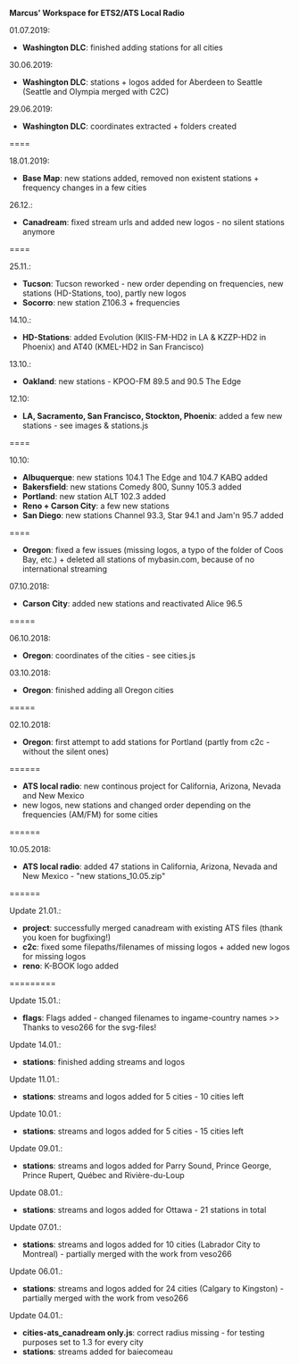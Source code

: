 **Marcus' Workspace for ETS2/ATS Local Radio**

01.07.2019:
+ **Washington DLC**: finished adding stations for all cities

30.06.2019:
+ **Washington DLC**: stations + logos added for Aberdeen to Seattle (Seattle and Olympia merged with C2C)

29.06.2019:
+ **Washington DLC**: coordinates extracted + folders created

====

18.01.2019:
+ **Base Map**: new stations added, removed non existent stations + frequency changes in a few cities

26.12.:
+ **Canadream**: fixed stream urls and added new logos - no silent stations anymore

====

25.11.:
+ **Tucson**: Tucson reworked - new order depending on frequencies, new stations (HD-Stations, too), partly new logos
+ **Socorro**: new station Z106.3 + frequencies

14.10.:
+ **HD-Stations**: added Evolution (KIIS-FM-HD2 in LA & KZZP-HD2 in Phoenix) and AT40 (KMEL-HD2 in San Francisco)

13.10.:
+ **Oakland**: new stations - KPOO-FM 89.5 and 90.5 The Edge

12.10:
+ **LA, Sacramento, San Francisco, Stockton, Phoenix**: added a few new stations - see images & stations.js

====

10.10:
+ **Albuquerque**: new stations 104.1 The Edge and 104.7 KABQ added
+ **Bakersfield**: new stations Comedy 800, Sunny 105.3 added
+ **Portland**: new station ALT 102.3 added
+ **Reno + Carson City**: a few new stations
+ **San Diego**: new stations Channel 93.3, Star 94.1 and Jam'n 95.7 added

====

+ **Oregon**: fixed a few issues (missing logos, a typo of the folder of Coos Bay, etc.) + deleted all stations of mybasin.com, because of no international streaming

07.10.2018:
+ **Carson City**: added new stations and reactivated Alice 96.5

=====

06.10.2018:
+ **Oregon**: coordinates of the cities - see cities.js

03.10.2018:
+ **Oregon**: finished adding all Oregon cities

=====

02.10.2018:
+ **Oregon**: first attempt to add stations for Portland (partly from c2c - without the silent ones)

======

+ **ATS local radio**: new continous project for California, Arizona, Nevada and New Mexico
+ new logos, new stations and changed order depending on the frequencies (AM/FM) for some cities

======

10.05.2018:
+ **ATS local radio**: added 47 stations in California, Arizona, Nevada and New Mexico - "new stations_10.05.zip"

======

Update 21.01.: 
+ **project**: successfully merged canadream with existing ATS files (thank you koen for bugfixing!)
+ **c2c**: fixed some filepaths/filenames of missing logos + added new logos for missing logos
+ **reno**: K-BOOK logo added

=========

Update 15.01.:
+ **flags**: Flags added - changed filenames to ingame-country names >> Thanks to veso266 for the svg-files!

Update 14.01.:
+ **stations**: finished adding streams and logos 

Update 11.01.:
+ **stations**: streams and logos added for 5 cities - 10 cities left

Update 10.01.:
+ **stations**: streams and logos added for 5 cities - 15 cities left

Update 09.01.:
+ **stations**: streams and logos added for Parry Sound, Prince George, Prince Rupert, Québec and Rivière-du-Loup

Update 08.01.:
+ **stations**: streams and logos added for Ottawa - 21 stations in total

Update 07.01.:
+ **stations**: streams and logos added for 10 cities (Labrador City to Montreal) - partially merged with the work from veso266

Update 06.01.:
+ **stations**: streams and logos added for 24 cities (Calgary to Kingston) - partially merged with the work from veso266

Update 04.01.:
+ **cities-ats_canadream only.js**: correct radius missing - for testing purposes set to 1.3 for every city
+ **stations**: streams added for baiecomeau
